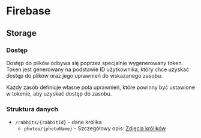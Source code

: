 # Firebase

## Storage

### Dostęp

Dostęp do plików odbywa się poprzez specjalnie wygenerowany token. Token jest generowany na podstawie ID użytkownika, który chce uzyskać dostęp do plików oraz jego uprawnień do wskazanego zasobu.

Każdy zasób definiuje własne pola uprawnień, które powinny być ustawione w tokenie, aby uzyskać dostęp do zasobu.

### Struktura danych

- `/rabbits/{rabbitId}` - dane królika
  - `photos/{photoName}` - Szczegółowy opis: [Zdjęcia królików](rabbit-photos.md)
